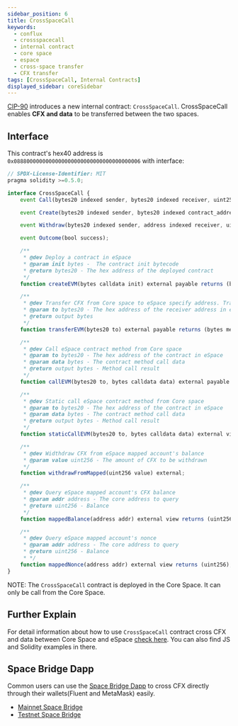 ```yaml
---
sidebar_position: 6
title: CrossSpaceCall
keywords:
  - conflux
  - crossspacecall
  - internal contract
  - core space
  - espace
  - cross-space transfer
  - CFX transfer
tags: [CrossSpaceCall, Internal Contracts]
displayed_sidebar: coreSidebar
---
```


[CIP-90](https://github.com/Conflux-Chain/CIPs/blob/master/CIPs/cip-90.md) introduces a new internal contract: `CrossSpaceCall`. CrossSpaceCall enables **CFX and data** to be transferred between the two spaces.

## Interface

This contract's hex40 address is `0x0888000000000000000000000000000000000006` with interface:

```js
// SPDX-License-Identifier: MIT
pragma solidity >=0.5.0;

interface CrossSpaceCall {
    event Call(bytes20 indexed sender, bytes20 indexed receiver, uint256 value, uint256 nonce, bytes data);

    event Create(bytes20 indexed sender, bytes20 indexed contract_address, uint256 value, uint256 nonce, bytes init);

    event Withdraw(bytes20 indexed sender, address indexed receiver, uint256 value, uint256 nonce);

    event Outcome(bool success);

    /**
     * @dev Deploy a contract in eSpace
     * @param init bytes -  The contract init bytecode
     * @return bytes20 - The hex address of the deployed contract
     */
    function createEVM(bytes calldata init) external payable returns (bytes20);

    /**
     * @dev Transfer CFX from Core space to eSpace specify address. Transfer amount is specified by transaction value.
     * @param to bytes20 - The hex address of the receiver address in eSpace
     * @return output bytes
     */
    function transferEVM(bytes20 to) external payable returns (bytes memory output);

    /**
     * @dev Call eSpace contract method from Core space
     * @param to bytes20 - The hex address of the contract in eSpace
     * @param data bytes - The contract method call data
     * @return output bytes - Method call result
     */ 
    function callEVM(bytes20 to, bytes calldata data) external payable returns (bytes memory output);

    /**
     * @dev Static call eSpace contract method from Core space
     * @param to bytes20 - The hex address of the contract in eSpace
     * @param data bytes - The contract method call data
     * @return output bytes - Method call result
     */ 
    function staticCallEVM(bytes20 to, bytes calldata data) external view returns (bytes memory output);

    /**
     * @dev Widthdraw CFX from eSpace mapped account's balance
     * @param value uint256 - The amount of CFX to be withdrawn
     */ 
    function withdrawFromMapped(uint256 value) external;

    /**
     * @dev Query eSpace mapped account's CFX balance
     * @param addr address - The core address to query
     * @return uint256 - Balance
     */
    function mappedBalance(address addr) external view returns (uint256);

    /**
     * @dev Query eSpace mapped account's nonce
     * @param addr address - The core address to query
     * @return uint256 - Balance
     * */ 
    function mappedNonce(address addr) external view returns (uint256);
}
```

NOTE: The `CrossSpaceCall` contract is deployed in the Core Space. It can only be call from the Core Space.

## Further Explain

For detail information about how to use `CrossSpaceCall` contract cross CFX and data between Core Space and eSpace [check here](/docs/espace/build/cross-space-bridge). You can also find  JS and Solidity examples in there.

## Space Bridge Dapp

Common users can use the [Space Bridge Dapp](https://confluxhub.io/espace-bridge/cross-space) to cross CFX directly through their wallets(Fluent and MetaMask) easily.

* [Mainnet Space Bridge](https://confluxhub.io/espace-bridge/cross-space)
* [Testnet Space Bridge](https://test.confluxhub.io/espace-bridge/cross-space)
